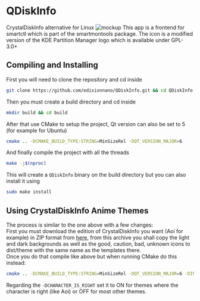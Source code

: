 # QDiskInfo
CrystalDiskInfo alternative for Linux
![mockup](https://github.com/edisionnano/QDiskInfo/assets/26039434/e5488f41-6ea2-4304-9ae8-13d5dac7715b)
This app is a frontend for smartctl which is part of the smartmontools package.
The icon is a modified version of the KDE Partition Manager logo which is available under GPL-3.0+

## Compiling and Installing
First you will need to clone the repository and cd inside
```sh
git clone https://github.com/edisionnano/QDiskInfo.git && cd QDiskInfo
```
Then you must create a build directory and cd inside
```sh
mkdir build && cd build
```
After that use CMake to setup the project, Qt version can also be set to 5 (for example for Ubuntu)
```sh
cmake .. -DCMAKE_BUILD_TYPE:STRING=MinSizeRel -DQT_VERSION_MAJOR=6
```
And finally compile the project with all the threads
```sh
make -j$(nproc)
```
This will create a `QDiskInfo` binary on the build directory but you can also install it using
```sh
sudo make install
```

## Using CrystalDiskInfo Anime Themes
The process is similar to the one above with a few changes:<br>
First you must download the edition of CrystalDiskInfo you want (Aoi for example) in ZIP format from [here](https://crystalmark.info/en/download/), from this archive you shall copy the light and dark backgrounds as well as the good, caution, bad, unknown icons to dist/theme with the same name as the templates there.<br>
Once you do that compile like above but when running CMake do this instead:
```sh
cmake .. -DCMAKE_BUILD_TYPE:STRING=MinSizeRel -DQT_VERSION_MAJOR=6 -DINCLUDE_OPTIONAL_RESOURCES=ON -DCHARACTER_IS_RIGHT=ON
```
Regarding the `-DCHARACTER_IS_RIGHT` set it to ON for themes where the character is right (like Aoi) or OFF for most other themes.
